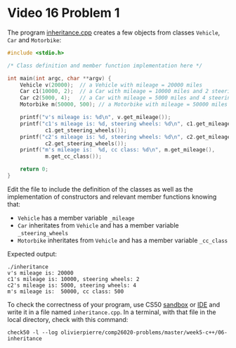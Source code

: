# Video 16 Problem 1

The program [inheritance.cpp](inheritance.cpp) creates a few objects from classes `Vehicle`,
`Car` and `Motorbike`:
```cxx
#include <stdio.h>

/* Class definition and member function implementation here */

int main(int argc, char **argv) {
    Vehicle v(20000);  // a Vehicle with mileage = 20000 miles
    Car c1(10000, 2);  // a Car with mileage = 10000 miles and 2 steering wheels
    Car c2(5000, 4);   // a Car with mileage = 5000 miles and 4 steering wheels
    Motorbike m(50000, 500); // a Motorbike with mileage = 50000 miles and class 500cc

    printf("v's mileage is: %d\n", v.get_mileage());
    printf("c1's mileage is: %d, steering wheels: %d\n", c1.get_mileage().
            c1.get_steering_wheels());
    printf("c2's mileage is: %d, steering wheels: %d\n", c2.get_mileage().
            c2.get_steering_wheels());
    printf("m's mileage is:  %d, cc class: %d\n", m.get_mileage(),
            m.get_cc_class());

    return 0;
}
```

Edit the file to include the definition of the classes as well as the
implementation of constructors and relevant member functions knowing that:

- `Vehicle` has a member variable `_mileage`
- `Car` inheritates from `Vehicle` and has a member variable `_steering_wheels`
- `Motorbike` inheritates from `Vehicle` and has a member variable `_cc_class`

Expected output:
```shell
./inheritance
v's mileage is: 20000
c1's mileage is: 10000, steering wheels: 2
c2's mileage is: 5000, steering wheels: 4
m's mileage is:  50000, cc class: 500
```

To check the correctness of your program, use CS50 [sandbox](sandbox.cs50.io)
or [IDE](ide.cs50.io) and write it in a file named `inheritance.cpp`. In a
terminal, with that file in the local directory, check with this command:
```shell
check50 -l --log olivierpierre/comp26020-problems/master/week5-c++/06-inheritance
```
